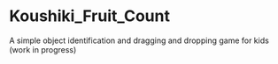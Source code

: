 # Koushiki_Fruit_Count

A simple object identification and dragging and dropping game for kids
(work in progress)
